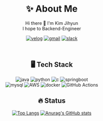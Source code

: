 <div align=center>

# ✨ About Me

Hi there 👋 I'm Kim Jihyun<br>
I hope to Backend-Engineer
  
  [![velog](https://img.shields.io/badge/Velog-20C997?style=flat-round&logo=Velog&logoColor=white)](https://velog.io/@zo_meong)
  [![gmail](https://img.shields.io/badge/Gmail-D14836?style=flat-round&logo=gmail&logoColor=white)](mailto:legojhk@gmail.com)
  [![slack](https://img.shields.io/badge/Slack-4A154B?style=flat-round&logo=slack&logoColor=white)](slack://user?team=)

  <br>
  
  ## 🖥️ Tech Stack

  ![java](https://img.shields.io/badge/Java-ED8B00?style=flat-round&logo=openjdk&logoColor=white)
  ![python](https://img.shields.io/badge/python-3776AB?style=flat-round&logo=Python&logoColor=white)
  ![c](https://img.shields.io/badge/C%2B%2B-00599C?style=flat-round&logo=c%2B%2B&logoColor=white)
  ![springboot](https://img.shields.io/badge/Spring%20Boot-6DB33F?style=flat-round&logo=Spring%20Boot&logoColor=white)
  <br>
  ![mysql](https://img.shields.io/badge/MySQL-005C84?style=flat-round&logo=mysql&logoColor=white)
  ![AWS](https://img.shields.io/badge/AWS-232F3E.svg?style=flat-round&logo=amazonwebservices&logoColor=white)
  ![docker](https://img.shields.io/badge/Docker-2496ED?style=flat-round&logo=docker&logoColor=white)
  ![GitHub Actions](https://img.shields.io/badge/GitHub%20Actions-2088FF?style=flat-round&logo=githubactions&logoColor=white)
  <br>

  ## 🔥 Status
  [![Top Langs](https://github-readme-stats.vercel.app/api/top-langs/?username=zomeong&layout=compact)](https://github.com/anuraghazra/github-readme-stats)
  [![Anurag's GitHub stats](https://github-readme-stats-one-bice.vercel.app/api?username=zomeong&show_icons=true&include_all_commits=true&count_private=true&role=OWNER,ORGANIZATION_MEMBER,COLLABORATOR)](https://github.com/zomeong/github-readme-stats)

<!-- <a href="https://github.com/zomeong/github-readme-stats">
    <img src="https://github-readme-stats-one-bice.vercel.app/api?username=zomeong&show_icons=true&include_all_commits=true&count_private=true&role=OWNER,ORGANIZATION_MEMBER,COLLABORATOR" />
</a> -->

</div>
